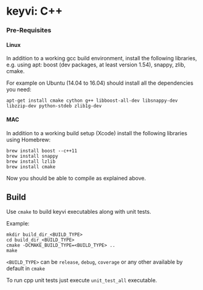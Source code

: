 # keyvi: C++

### Pre-Requisites

#### Linux

In addition to a working gcc build environment, install the following libraries, e.g. using apt: boost (dev packages, at least version 1.54), snappy, zlib, cmake.

For example on Ubuntu (14.04 to 16.04) should install all the dependencies you need:

    apt-get install cmake cython g++ libboost-all-dev libsnappy-dev libzzip-dev python-stdeb zlib1g-dev

#### MAC

In addition to a working build setup (Xcode) install the following libraries using Homebrew:

    brew install boost --c++11
    brew install snappy
    brew install lzlib
    brew install cmake

Now you should be able to compile as explained above.

## Build

Use `cmake` to build keyvi executables along with unit tests.

Example:

    mkdir build_dir_<BUILD_TYPE>
    cd build_dir_<BUILD_TYPE>
    cmake -DCMAKE_BUILD_TYPE=<BUILD_TYPE> ..
    make

`<BUILD_TYPE>` can be `release`, `debug`, `coverage` or any other available by default in `cmake`

To run cpp unit tests just execute `unit_test_all` executable.
